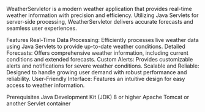 
WeatherServletor is a modern weather application that provides real-time weather information with precision and efficiency. Utilizing Java Servlets for server-side processing, WeatherServletor delivers accurate forecasts and seamless user experiences.

Features
Real-Time Data Processing: Efficiently processes live weather data using Java Servlets to provide up-to-date weather conditions.
Detailed Forecasts: Offers comprehensive weather information, including current conditions and extended forecasts.
Custom Alerts: Provides customizable alerts and notifications for severe weather conditions.
Scalable and Reliable: Designed to handle growing user demand with robust performance and reliability.
User-Friendly Interface: Features an intuitive design for easy access to weather information.

Prerequisites
Java Development Kit (JDK) 8 or higher
Apache Tomcat or another Servlet container
